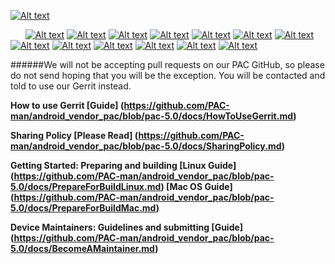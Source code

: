 [![Alt text](http://wiki.pac-rom.com/images/3/39/Pac.png)](http://www.pac-rom.com)

&nbsp;&nbsp;&nbsp;&nbsp;&nbsp;
[![Alt text](http://wiki.pac-rom.com/images/2/24/Jenkins.png "Jenkins Builds ")](http://www.pvyparts.com/php-tester/jenkinsBuilds.php)
[![Alt text](http://wiki.pac-rom.com/images/c/c9/Logo.png "Jenkins ")](https://jenkins.pac-rom.com)
[![Alt text](http://wiki.pac-rom.com/images/a/aa/Stats.png "Stats ")](http://pac-rom.com/#Stats)
[![Alt text](http://wiki.pac-rom.com/images/3/3e/Gerrit.png "Gerrit ")](http://review.pac-rom.com)
[![Alt text](http://wiki.pac-rom.com/images/9/9e/Forum.png "Forum ")](http://forum.pac-rom.com)
[![Alt text](http://wiki.pac-rom.com/images/2/28/Google+.png "Google+ ")](https://plus.google.com/+Pac-rom)
[![Alt text](http://wiki.pac-rom.com/images/1/1b/Google+c.png "Google+ Community")](https://plus.google.com/communities/103029729817409918322)
[![Alt text](http://wiki.pac-rom.com/images/f/f7/Twitter.png "Twitter ")](https://twitter.com/PACROMS)
[![Alt text](http://wiki.pac-rom.com/images/5/55/Facebook.png "Facebook ")](https://www.facebook.com/PACmanROMS)
[![Alt text](http://wiki.pac-rom.com/images/f/f1/Download.png "Downloads ")](https://s.basketbuild.com/devs/pacman)
[![Alt text](http://wiki.pac-rom.com/images/d/d3/Crowdin.png "Crowdin ")](https://crowdin.com/project/pac-rom)
[![Alt text](http://wiki.pac-rom.com/images/1/10/Jira.png "JIRA Issue Tracker")](http://jira.pac-rom.com)
[![Alt text](http://wiki.pac-rom.com/images/b/bc/Wiki.png "WiKi ")](http://wiki.pac-rom.com)

######We will not be accepting pull requests on our PAC GitHub, so please do not send hoping that you will be the exception. You will be contacted and told to use our Gerrit instead.

**How to use Gerrit [Guide] (https://github.com/PAC-man/android_vendor_pac/blob/pac-5.0/docs/HowToUseGerrit.md)**

**Sharing Policy [Please Read] (https://github.com/PAC-man/android_vendor_pac/blob/pac-5.0/docs/SharingPolicy.md)**

**Getting Started: Preparing and building [Linux Guide] (https://github.com/PAC-man/android_vendor_pac/blob/pac-5.0/docs/PrepareForBuildLinux.md) [Mac OS Guide] (https://github.com/PAC-man/android_vendor_pac/blob/pac-5.0/docs/PrepareForBuildMac.md)**

**Device Maintainers: Guidelines and submitting [Guide] (https://github.com/PAC-man/android_vendor_pac/blob/pac-5.0/docs/BecomeAMaintainer.md)**
